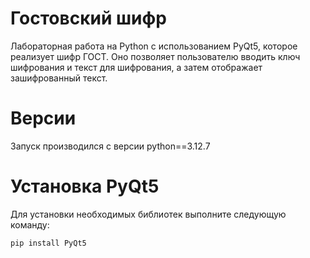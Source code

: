 # Гостовский шифр
Лабораторная работа на Python с использованием PyQt5, которое реализует шифр ГОСТ. Оно позволяет пользователю вводить ключ шифрования и текст для шифрования, а затем отображает зашифрованный текст.

# Версии
Запуск производился с версии python==3.12.7

# Установка PyQt5
Для установки необходимых библиотек выполните следующую команду:
```commandline
pip install PyQt5
```

